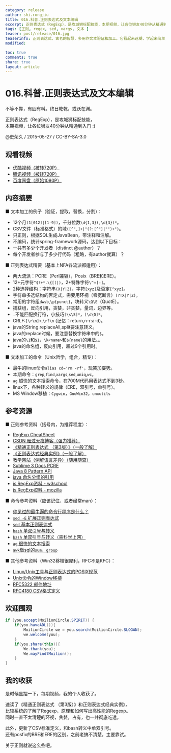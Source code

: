 ```yaml
---
category: release
author: shi.rongjiu
title: 016.科普.正则表达式及文本编辑
excerpt: 正则表达式（RegExp），是攻城狮标配技能，本期视频，让各位狮友40分钟从精通到入门 :)
tags: [正则, regex, sed, xargs, 文本 ]
teaser: post/release/016.jpg
teaserinfo: 正则表达式，古老的智慧，多用作文本验证和加工。它看起来迷糊，学起来简单，用起来神奇。
modified:

toc: true
comments: true
share: true
layout: article
---
```


# 016.科普.正则表达式及文本编辑

不等不靠，有囧有料。终日乾乾，或跃在渊。  

正则表达式（RegExp），是攻城狮标配技能，  
本期视频，让各位狮友40分钟从精通到入门 :)

@史荣久 / 2015-05-27 / CC-BY-SA-3.0  

## 观看视频

  * [优酷视频（被转720P）](http://v.youku.com/v_show/id_XOTY1MjUyMTcy.html)
  * [腾讯视频（被转720P）](http://v.qq.com/page/j/d/o/j0154851jdo.html)
  * [百度网盘（原始1080P）](http://pan.baidu.com/share/link?shareid=3935315343&uk=1380913564&fid=343945110651167)

## 内容摘要

  ■ 文本加工的例子（验证，提取，替换，分割）：

  * 12个月`(1[012]|[1-9])`，千分位数`\d{1,3}(,\d{3})*`。
  * CSV文件（标准格式）的域`([^",]+|"(?:[^"]|"")+")`。
  * 只正则，根据SQL生成JavaBean，带注释和注解。
  * 不编码，统计spring-framework源码，达到以下目标：
  * 一共有多少个开发者（distinct @author）？
  * 每个开发者参与了多少行代码（粗略，有author就算）？

  ■ 正则表达式精要（基本上NFA各流派都适用）：

  * 两大流派：PCRE（Perl兼容），Posix（BRE和ERE）。
  * 12+元字符`^$?+*.\{[(|)`，2+特殊字符`\^`+`[-]`。
  * 2种选择结构：字符串`(X|Y|Z)`，字符`[xyz]`及否定`[^xyz]`。
  * 字符串多选结构的否定式，需要用环视（零宽断言）`(?!X|Y|Z)`。
  * 常用的字符组`dwsb`,`\p{punct}`，块转义`\Q\E`（QuotE）。
  * 捕获组，反向引用，贪婪，非贪婪，量词，边界等。
  * `.`不能匹配换行符，小技巧`[\s\S]*`，`[\d\D]*`。
  * CRLF:`[\r\n]+`,`\r?\n` (记忆：return,n-r:a-d)。
  * java的String.replaceAll,split要注意转义。
  * java的replace时候，要注意替换字符串中的`$`。
  * java的`\1`和`$1`，`\k<name>`和`${name}`的用法。。
  * java的命名组，反向引用，超过9个引用时。

  ■ 文本加工的命令（Unix哲学，组合，精专）：

  * 最牛的linux命令`alias cd='rm -rf'`，玩笑加姿势。
  * 本期命令：`grep`,`find`,`xargs`,`sed`,`uniq`,`wc`。
  * `ag` 超快的文本搜索命令，在700M代码用表达式不到3秒。
  * linux下，各种转义的规律（ERE，双引号，单引号）。
  * MS Window移植：`Cygwin`，`GnuWin32`，`unxutils`

## 参考资源

  ■ 正则参考资料（括号内，为推荐程度）：

  * [RegExp CheatSheet](http://www.cheatography.com/davechild/cheat-sheets/regular-expressions/)
  * [CSDN 雁过无痕博客（强力推荐）](http://blog.csdn.net/lxcnn)
  * [《精通正则表达式 （第3版）》（一般了解）](http://book.douban.com/subject/2154713)
  * [《正则表达式经典实例》（一般了解）](http://book.douban.com/subject/4872186)
  * [教学网站（例解语言差异）（随用随查）](http://www.regular-expressions.info)
  * [Sublime 3 Docs PCRE](http://docs.sublimetext.info/en/latest/search_and_replace/search_and_replace_overview.html#regular-expressions)
  * [Java 8 Pattern API](http://docs.oracle.com/javase/8/docs/api/java/util/regex/Pattern.html)
  * [java 命名分组的引用](http://stackoverflow.com/questions/415580/regex-named-groups-in-java)
  * [js RegExp资料 - w3school](http://www.w3school.com.cn/jsref/jsref_obj_regexp.asp)
  * [js RegExp资料 - mozilla](https://developer.mozilla.org/zh-CN/docs/Web/JavaScript/Reference/Global_Objects/RegExp)

  ■ 命令参考资料（应该记住，或者经常man）：

  * [你见过的最牛逼的命令行程序是什么？](http://www.zhihu.com/question/29257300/answer/43814464)
  * [`sed -E` 扩展正则表达式](https://www.gnu.org/software/sed/manual/html_node/Extended-regexps.html)
  * [`sed` 基本正则表达式](https://www.gnu.org/software/sed/manual/html_node/Regular-Expressions.html)
  * [`bash` 单双引号与转义](http://stackoverflow.com/questions/4870253)
  * [`bash` 单双引号与转义（需科学上网）](http://wiki.bash-hackers.org/syntax/quoting)
  * [`ag` 很快的文本搜索](https://github.com/ggreer/the_silver_searcher)
  * [`awk`做sql的`sum`，`group`](http://www.unixcl.com/2008/09/sum-of-and-group-by-using-awk.html)

  ■ 其他参考资料（Win32移植很犀利，RFC不是KFC）：

  * [Linux/Unix工具与正则表达式的POSIX规范](http://www.infoq.com/cn/news/2011/07/regular-expressions-6-POSIX)
  * [Unix命令的Window移植](http://www.cyberciti.biz/faq/unix-command-line-utilities-for-windows)
  * [RFC5322 邮件地址](http://tools.ietf.org/html/rfc5322#section-3.4)
  * [RFC4180 CSV格式定义](http://tools.ietf.org/html/rfc4180)

## 欢迎围观

``` java
if (you.accept(MoilionCircle.SPIRIT)) {
    if(you.haveADL()){
        MoilionCircle we = you.search(MoilionCircle.SLOGAN);
        we.welcome(you);
    }
    if(you.share(this)){
        We.thank(you);
        We.mayFind7Moilion();
    }
}
```

## 我的收获

是时候显摆一下，每期视频，我的个人收获了。

速读了《精通正则表达式 （第3版）》和正则表达式经典实例》，  
比较系统的了解了Regexp，原理和如何写出高性能的Regexp。  
同时一直不太清楚的环视，贪婪，占有，也一并彻底吃透。

此外，更新了CSV标准定义，和bash转义中单双引号。  
还有posfix的BRE和ERE的区别，之前老搞不清楚，主要靠试。

关于正则就说这么些吧。
